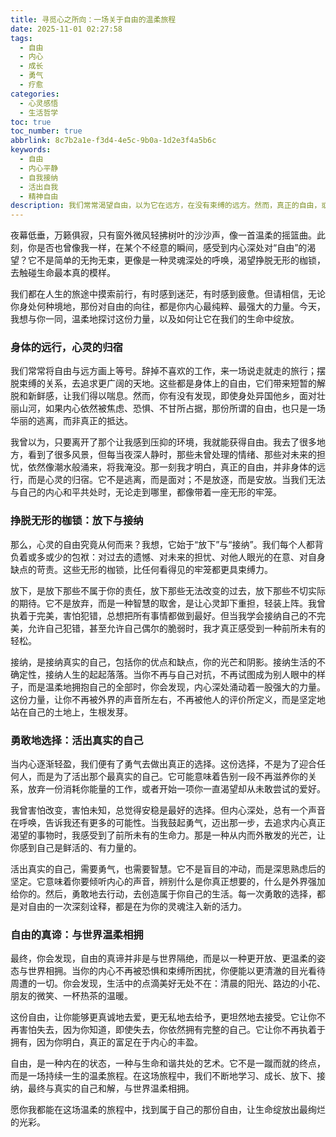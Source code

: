 ```yaml
---
title: 寻觅心之所向：一场关于自由的温柔旅程
date: 2025-11-01 02:27:58
tags:
  - 自由
  - 内心
  - 成长
  - 勇气
  - 疗愈
categories:
  - 心灵感悟
  - 生活哲学
toc: true
toc_number: true
abbrlink: 8c7b2a1e-f3d4-4e5c-9b0a-1d2e3f4a5b6c
keywords:
  - 自由
  - 内心平静
  - 自我接纳
  - 活出自我
  - 精神自由
description: 我们常常渴望自由，以为它在远方，在没有束缚的远方。然而，真正的自由，或许并非外在的放逐，而是内心深处的一场温柔革命。它关乎放下、接纳、勇敢选择，最终与真实的自己和解，与世界温柔相拥。这篇文章，将带你一同探索，如何从心开始，一步步走向那份属于你、独一无二的自由。
---
```


夜幕低垂，万籁俱寂，只有窗外微风轻拂树叶的沙沙声，像一首温柔的摇篮曲。此刻，你是否也曾像我一样，在某个不经意的瞬间，感受到内心深处对“自由”的渴望？它不是简单的无拘无束，更像是一种灵魂深处的呼唤，渴望挣脱无形的枷锁，去触碰生命最本真的模样。

我们都在人生的旅途中摸索前行，有时感到迷茫，有时感到疲惫。但请相信，无论你身处何种境地，那份对自由的向往，都是你内心最纯粹、最强大的力量。今天，我想与你一同，温柔地探讨这份力量，以及如何让它在我们的生命中绽放。

### 身体的远行，心灵的归宿

我们常常将自由与远方画上等号。辞掉不喜欢的工作，来一场说走就走的旅行；摆脱束缚的关系，去追求更广阔的天地。这些都是身体上的自由，它们带来短暂的解脱和新鲜感，让我们得以喘息。然而，你有没有发现，即使身处异国他乡，面对壮丽山河，如果内心依然被焦虑、恐惧、不甘所占据，那份所谓的自由，也只是一场华丽的逃离，而非真正的抵达。

我曾以为，只要离开了那个让我感到压抑的环境，我就能获得自由。我去了很多地方，看到了很多风景，但每当夜深人静时，那些未曾处理的情绪、那些对未来的担忧，依然像潮水般涌来，将我淹没。那一刻我才明白，真正的自由，并非身体的远行，而是心灵的归宿。它不是逃离，而是面对；不是放逐，而是安放。当我们无法与自己的内心和平共处时，无论走到哪里，都像带着一座无形的牢笼。

### 挣脱无形的枷锁：放下与接纳

那么，心灵的自由究竟从何而来？我想，它始于“放下”与“接纳”。我们每个人都背负着或多或少的包袱：对过去的遗憾、对未来的担忧、对他人眼光的在意、对自身缺点的苛责。这些无形的枷锁，比任何看得见的牢笼都更具束缚力。

放下，是放下那些不属于你的责任，放下那些无法改变的过去，放下那些不切实际的期待。它不是放弃，而是一种智慧的取舍，是让心灵卸下重担，轻装上阵。我曾执着于完美，害怕犯错，总想把所有事情都做到最好。但当我学会接纳自己的不完美，允许自己犯错，甚至允许自己偶尔的脆弱时，我才真正感受到一种前所未有的轻松。

接纳，是接纳真实的自己，包括你的优点和缺点，你的光芒和阴影。接纳生活的不确定性，接纳人生的起起落落。当你不再与自己对抗，不再试图成为别人眼中的样子，而是温柔地拥抱自己的全部时，你会发现，内心深处涌动着一股强大的力量。这份力量，让你不再被外界的声音所左右，不再被他人的评价所定义，而是坚定地站在自己的土地上，生根发芽。

### 勇敢地选择：活出真实的自己

当内心逐渐轻盈，我们便有了勇气去做出真正的选择。这份选择，不是为了迎合任何人，而是为了活出那个最真实的自己。它可能意味着告别一段不再滋养你的关系，放弃一份消耗你能量的工作，或者开始一项你一直渴望却从未敢尝试的爱好。

我曾害怕改变，害怕未知，总觉得安稳是最好的选择。但内心深处，总有一个声音在呼唤，告诉我还有更多的可能性。当我鼓起勇气，迈出那一步，去追求内心真正渴望的事物时，我感受到了前所未有的生命力。那是一种从内而外散发的光芒，让你感到自己是鲜活的、有力量的。

活出真实的自己，需要勇气，也需要智慧。它不是盲目的冲动，而是深思熟虑后的坚定。它意味着你要倾听内心的声音，辨别什么是你真正想要的，什么是外界强加给你的。然后，勇敢地去行动，去创造属于你自己的生活。每一次勇敢的选择，都是对自由的一次深刻诠释，都是在为你的灵魂注入新的活力。

### 自由的真谛：与世界温柔相拥

最终，你会发现，自由的真谛并非是与世界隔绝，而是以一种更开放、更温柔的姿态与世界相拥。当你的内心不再被恐惧和束缚所困扰，你便能以更清澈的目光看待周遭的一切。你会发现，生活中的点滴美好无处不在：清晨的阳光、路边的小花、朋友的微笑、一杯热茶的温暖。

这份自由，让你能够更真诚地去爱，更无私地去给予，更坦然地去接受。它让你不再害怕失去，因为你知道，即使失去，你依然拥有完整的自己。它让你不再执着于拥有，因为你明白，真正的富足在于内心的丰盈。

自由，是一种内在的状态，一种与生命和谐共处的艺术。它不是一蹴而就的终点，而是一场持续一生的温柔旅程。在这场旅程中，我们不断地学习、成长、放下、接纳，最终与真实的自己和解，与世界温柔相拥。

愿你我都能在这场温柔的旅程中，找到属于自己的那份自由，让生命绽放出最绚烂的光彩。